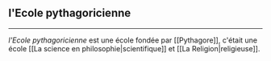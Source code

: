 

## l'Ecole pythagoricienne

---

*l'Ecole pythagoricienne* est une école fondée par [[Pythagore]], c'était une école [[La science en philosophie|scientifique]] et [[La Religion|religieuse]]. 